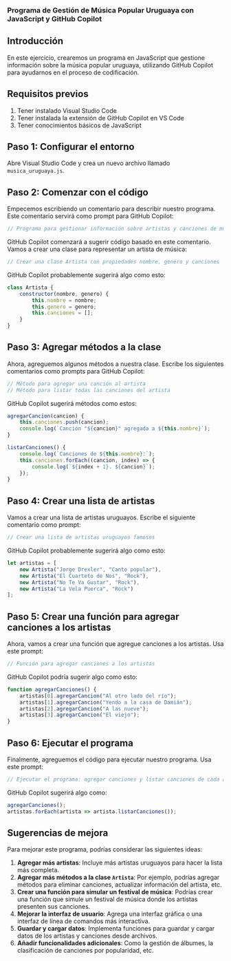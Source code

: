 ### Programa de Gestión de Música Popular Uruguaya con JavaScript y GitHub Copilot

## Introducción

En este ejercicio, crearemos un programa en JavaScript que gestione información sobre la música popular uruguaya, utilizando GitHub Copilot para ayudarnos en el proceso de codificación.

## Requisitos previos

1. Tener instalado Visual Studio Code
2. Tener instalada la extensión de GitHub Copilot en VS Code
3. Tener conocimientos básicos de JavaScript

## Paso 1: Configurar el entorno

Abre Visual Studio Code y crea un nuevo archivo llamado `musica_uruguaya.js`.

## Paso 2: Comenzar con el código

Empecemos escribiendo un comentario para describir nuestro programa. Este comentario servirá como prompt para GitHub Copilot:

```javascript
// Programa para gestionar información sobre artistas y canciones de música popular uruguaya
```

GitHub Copilot comenzará a sugerir código basado en este comentario. Vamos a crear una clase para representar un artista de música:

```javascript
// Crear una clase Artista con propiedades nombre, genero y canciones
```

GitHub Copilot probablemente sugerirá algo como esto:

```javascript
class Artista {
    constructor(nombre, genero) {
        this.nombre = nombre;
        this.genero = genero;
        this.canciones = [];
    }
}
```

## Paso 3: Agregar métodos a la clase

Ahora, agreguemos algunos métodos a nuestra clase. Escribe los siguientes comentarios como prompts para GitHub Copilot:

```javascript
// Método para agregar una canción al artista
// Método para listar todas las canciones del artista
```

GitHub Copilot sugerirá métodos como estos:

```javascript
agregarCancion(cancion) {
    this.canciones.push(cancion);
    console.log(`Canción "${cancion}" agregada a ${this.nombre}`);
}

listarCanciones() {
    console.log(`Canciones de ${this.nombre}:`);
    this.canciones.forEach((cancion, index) => {
        console.log(`${index + 1}. ${cancion}`);
    });
}
```

## Paso 4: Crear una lista de artistas

Vamos a crear una lista de artistas uruguayos. Escribe el siguiente comentario como prompt:

```javascript
// Crear una lista de artistas uruguayos famosos
```

GitHub Copilot probablemente sugerirá algo como esto:

```javascript
let artistas = [
    new Artista("Jorge Drexler", "Canto popular"),
    new Artista("El Cuarteto de Nos", "Rock"),
    new Artista("No Te Va Gustar", "Rock"),
    new Artista("La Vela Puerca", "Rock")
];
```

## Paso 5: Crear una función para agregar canciones a los artistas

Ahora, vamos a crear una función que agregue canciones a los artistas. Usa este prompt:

```javascript
// Función para agregar canciones a los artistas
```

GitHub Copilot podría sugerir algo como esto:

```javascript
function agregarCanciones() {
    artistas[0].agregarCancion("Al otro lado del río");
    artistas[1].agregarCancion("Yendo a la casa de Damián");
    artistas[2].agregarCancion("A las nueve");
    artistas[3].agregarCancion("El viejo");
}
```

## Paso 6: Ejecutar el programa

Finalmente, agreguemos el código para ejecutar nuestro programa. Usa este prompt:

```javascript
// Ejecutar el programa: agregar canciones y listar canciones de cada artista
```

GitHub Copilot sugerirá algo como:

```javascript
agregarCanciones();
artistas.forEach(artista => artista.listarCanciones());
```

## Sugerencias de mejora

Para mejorar este programa, podrías considerar las siguientes ideas:

1. **Agregar más artistas**: Incluye más artistas uruguayos para hacer la lista más completa.
2. **Agregar más métodos a la clase `Artista`**: Por ejemplo, podrías agregar métodos para eliminar canciones, actualizar información del artista, etc.
3. **Crear una función para simular un festival de música**: Podrías crear una función que simule un festival de música donde los artistas presenten sus canciones.
4. **Mejorar la interfaz de usuario**: Agrega una interfaz gráfica o una interfaz de línea de comandos más interactiva.
5. **Guardar y cargar datos**: Implementa funciones para guardar y cargar datos de los artistas y canciones desde archivos.
6. **Añadir funcionalidades adicionales**: Como la gestión de álbumes, la clasificación de canciones por popularidad, etc.
